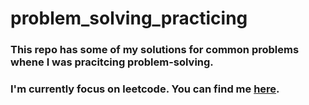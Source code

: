 # problem_solving_practicing
### This repo has some of my solutions for common problems whene I was pracitcing problem-solving.

### I'm currently focus on leetcode. You can find me [here](https://leetcode.com/hmdhadaka/).
